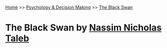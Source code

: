 [Home](../../README.md) >> [Psychology & Decision Making](../../README.md#psychology-decision-making) >> [The Black Swan](./README.md)

# The Black Swan by [Nassim Nicholas Taleb](https://www.fooledbyrandomness.com/)
